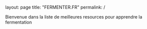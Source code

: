 layout: page
title: "FERMENTER.FR"
permalink: /

Bienvenue dans la liste de meilleures resources pour apprendre la fermentation
